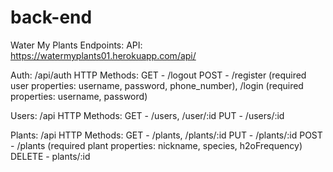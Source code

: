 # back-end
Water My Plants Endpoints:
API: https://watermyplants01.herokuapp.com/api/

Auth: /api/auth
HTTP Methods:
GET - /logout
POST - /register (required user properties: username, password, phone_number), /login (required properties: username, password)

Users: /api
HTTP Methods:
GET - /users, /user/:id
PUT - /users/:id

Plants: /api
HTTP Methods:
GET - /plants, /plants/:id
PUT - /plants/:id
POST - /plants (required plant properties: nickname, species, h2oFrequency)
DELETE - plants/:id
